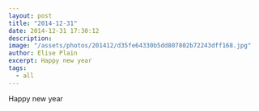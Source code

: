 ```yaml
---
layout: post
title: "2014-12-31"
date: 2014-12-31 17:30:12
description: 
image: "/assets/photos/201412/d35fe64330b5dd807802b72243dff168.jpg"
author: Elise Plain
excerpt: Happy new year
tags: 
  - all
---
```


Happy new year
<p></p>
